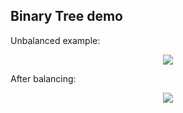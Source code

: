 ## Binary Tree demo

Unbalanced example:

<p align="center">
	<img src="binary_tree_unbalanced.png"/>
</p>

After balancing:

<p align="center">
	<img src="binary_tree_balanced.png"/>
</p>
